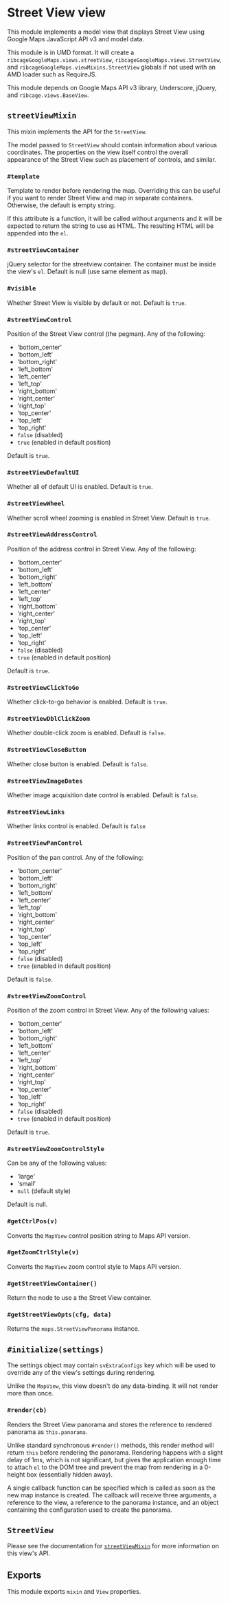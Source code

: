 # Street View view <a name="street-view-view"></a>

This module implements a model view that displays Street View using Google Maps
JavaScript API v3 and model data.

This module is in UMD format. It will create a
`ribcageGoogleMaps.views.streetView`, `ribcageGoogleMaps.views.StreetView`, and
`ribcageGoogleMaps.viewMixins.StreetView` globals if not used with an AMD
loader such as RequireJS.

This module depends on Google Maps API v3 library, Underscore, jQuery, and
`ribcage.views.BaseView`.

## `streetViewMixin` <a name="streetviewmixin"></a>

This mixin implements the API for the `StreetView`.

The model passed to `StreetView` should contain information about various
coordinates. The properties on the view itself control the overall appearance
of the Street View such as placement of controls, and similar.

### `#template` <a name="template"></a>

Template to render before rendering the map. Overriding this can be useful if
you want to render Street View and map in separate containers. Otherwise, the
default is empty string.

If this attribute is a function, it will be called without arguments and it
will be expected to return the string to use as HTML. The resulting HTML will
be appended into the `el`.

### `#streetViewContainer` <a name="streetviewcontainer"></a>

jQuery selector for the streetview container. The container must be inside the
view's `el`. Default is null (use same element as map).

### `#visible` <a name="visible"></a>

Whether Street View is visible by default or not. Default is `true`.

### `#streetViewControl` <a name="streetviewcontrol"></a>

Position of the Street View control (the pegman). Any of the following:

 + 'bottom_center'
 + 'bottom_left'
 + 'bottom_right'
 + 'left_bottom'
 + 'left_center'
 + 'left_top'
 + 'right_bottom'
 + 'right_center'
 + 'right_top'
 + 'top_center'
 + 'top_left'
 + 'top_right'
 + `false` (disabled)
 + `true` (enabled in default position)


Default is `true`.

### `#streetViewDefaultUI` <a name="streetviewdefaultui"></a>

Whether all of default UI is enabled. Default is `true`.

### `#streetViewWheel` <a name="streetviewwheel"></a>

Whether scroll wheel zooming is enabled in Street View. Default is `true`.

### `#streetViewAddressControl` <a name="streetviewaddresscontrol"></a>

Position of the address control in Street View. Any of the following:

 + 'bottom_center'
 + 'bottom_left'
 + 'bottom_right'
 + 'left_bottom'
 + 'left_center'
 + 'left_top'
 + 'right_bottom'
 + 'right_center'
 + 'right_top'
 + 'top_center'
 + 'top_left'
 + 'top_right'
 + `false` (disabled)
 + `true` (enabled in default position)


Default is `true`.

### `#streetViewClickToGo` <a name="streetviewclicktogo"></a>

Whether click-to-go behavior is enabled. Default is `true`.

### `#streetViewDblClickZoom` <a name="streetviewdblclickzoom"></a>

Whether double-click zoom is enabled. Default is `false`.

### `#streetViewCloseButton` <a name="streetviewclosebutton"></a>

Whether close button is enabled. Default is `false`.

### `#streetViewImageDates` <a name="streetviewimagedates"></a>

Whether image acquisition date control is enabled. Default is `false`.

### `#streetViewLinks` <a name="streetviewlinks"></a>

Whether links control is enabled. Default is `false`

### `#streetViewPanControl` <a name="streetviewpancontrol"></a>

Position of the pan control. Any of the following:

 + 'bottom_center'
 + 'bottom_left'
 + 'bottom_right'
 + 'left_bottom'
 + 'left_center'
 + 'left_top'
 + 'right_bottom'
 + 'right_center'
 + 'right_top'
 + 'top_center'
 + 'top_left'
 + 'top_right'
 + `false` (disabled)
 + `true` (enabled in default position)


Default is `false`.

### `#streetViewZoomControl` <a name="streetviewzoomcontrol"></a>

Position of the zoom control in Street View. Any of the following values:

 + 'bottom_center'
 + 'bottom_left'
 + 'bottom_right'
 + 'left_bottom'
 + 'left_center'
 + 'left_top'
 + 'right_bottom'
 + 'right_center'
 + 'right_top'
 + 'top_center'
 + 'top_left'
 + 'top_right'
 + `false` (disabled)
 + `true` (enabled in default position)


Default is `true`.

### `#streetViewZoomControlStyle` <a name="streetviewzoomcontrolstyle"></a>

Can be any of the following values:

 + 'large'
 + 'small'
 + `null` (default style)


Default is null.

### `#getCtrlPos(v)` <a name="getctrlpos-v"></a>

Converts the `MapView` control position string to Maps API version.

### `#getZoomCtrlStyle(v)` <a name="getzoomctrlstyle-v"></a>

Converts the `MapView` zoom control style to Maps API version.

### `#getStreetViewContainer()` <a name="getstreetviewcontainer"></a>

Return the node to use a the Street View container.

### `#getStreetViewOpts(cfg, data)` <a name="getstreetviewopts-cfg-data"></a>

Returns the `maps.StreetViewPanorama` instance.

## `#initialize(settings)` <a name="initialize-settings"></a>

The settings object may contain `svExtraConfigs` key which will be used to
override any of the view's settings during rendering.

Unlike the `MapView`, this view doesn't do any data-binding. It will not render
more than once.

### `#render(cb)` <a name="render-cb"></a>

Renders the Street View panorama and stores the reference to rendered panorama
as `this.panorama`.

Unlike standard synchronous `#render()` methods, this render method will return
`this` before rendering the panorama. Rendering happens with a slight delay of
1ms, which is not significant, but gives the application enough time to attach
`el` to the DOM tree and prevent the map from rendering in a 0-height box
(essentially hidden away).

A single callback function can be specified which is called as soon as the new
map instance is created. The callback will receive three arguments, a reference
to the view, a reference to the panorama instance, and an object containing the
configuration used to create the panorama.

## `StreetView` <a name="streetview"></a>

Please see the documentation for [`streetViewMixin`](#streetviewmixin) for more
information on this view's API.

## Exports <a name="exports"></a>

This module exports `mixin` and `View` properties.